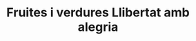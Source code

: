 ---
title: "Fruites i verdures Llibertat amb alegria"
url: /reus/fruites-i-verdures-llibertat-amb-alegria/
shop: frutería
---